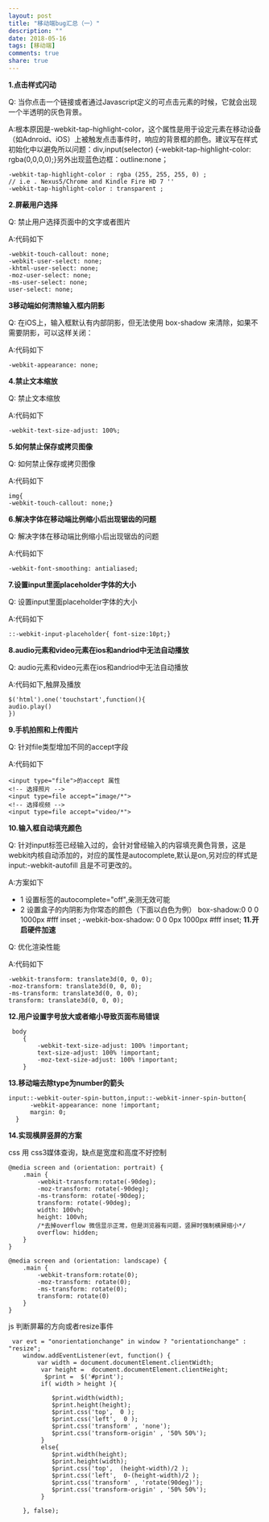 ```yaml
---
layout: post
title: "移动端bug汇总（一）"
description: ""
date: 2018-05-16
tags: [移动端]
comments: true
share: true
---
```


**1.点击样式闪动**

Q: 当你点击一个链接或者通过Javascript定义的可点击元素的时候，它就会出现一个半透明的灰色背景。

A:根本原因是-webkit-tap-highlight-color，这个属性是用于设定元素在移动设备（如Adnroid、iOS）上被触发点击事件时，响应的背景框的颜色。建议写在样式初始化中以避免所以问题：div,input(selector) {-webkit-tap-highlight-color: rgba(0,0,0,0);}另外出现蓝色边框：outline:none；

```
-webkit-tap-highlight-color : rgba (255, 255, 255, 0) ;
// i.e . Nexus5/Chrome and Kindle Fire HD 7 ''
-webkit-tap-highlight-color : transparent ; 

```

**2.屏蔽用户选择**

Q: 禁止用户选择页面中的文字或者图片

A:代码如下

    -webkit-touch-callout: none;
    -webkit-user-select: none;
    -khtml-user-select: none;
    -moz-user-select: none;
    -ms-user-select: none;
    user-select: none;
    
**3移动端如何清除输入框内阴影**

Q: 在iOS上，输入框默认有内部阴影，但无法使用 box-shadow 来清除，如果不需要阴影，可以这样关闭：

A:代码如下

    -webkit-appearance: none;

**4.禁止文本缩放**

Q: 禁止文本缩放

A:代码如下

    -webkit-text-size-adjust: 100%;

**5.如何禁止保存或拷贝图像**

Q: 如何禁止保存或拷贝图像

A:代码如下

    img{
    -webkit-touch-callout: none;}

**6.解决字体在移动端比例缩小后出现锯齿的问题**

Q: 解决字体在移动端比例缩小后出现锯齿的问题

A:代码如下

    -webkit-font-smoothing: antialiased;

**7.设置input里面placeholder字体的大小**

Q: 设置input里面placeholder字体的大小

A:代码如下

    ::-webkit-input-placeholder{ font-size:10pt;}

**8.audio元素和video元素在ios和andriod中无法自动播放**

Q: audio元素和video元素在ios和andriod中无法自动播放

A:代码如下,触屏及播放

    $('html').one('touchstart',function(){
    audio.play()
    })

**9.手机拍照和上传图片**

Q: 针对file类型增加不同的accept字段

A:代码如下

    <input type="file">的accept 属性
    <!-- 选择照片 -->
    <input type=file accept="image/*">
    <!-- 选择视频 -->
    <input type=file accept="video/*">

**10.输入框自动填充颜色**

Q: 针对input标签已经输入过的，会针对曾经输入的内容填充黄色背景，这是webkit内核自动添加的，对应的属性是autocomplete,默认是on,另对应的样式是input:-webkit-autofill 且是不可更改的。

A:方案如下
- 1 设置标签的autocomplete="off",亲测无效可能
- 2 设置盒子的内阴影为你常态的颜色（下面以白色为例）
 box-shadow:0 0  0 1000px  #fff inset ;
 -webkit-box-shadow: 0 0 0px 1000px #fff inset;
**11.开启硬件加速**

Q: 优化渲染性能

A:代码如下

    -webkit-transform: translate3d(0, 0, 0);
    -moz-transform: translate3d(0, 0, 0);
    -ms-transform: translate3d(0, 0, 0);
    transform: translate3d(0, 0, 0);

**12.用户设置字号放大或者缩小导致页面布局错误**

     body  
        {  
            -webkit-text-size-adjust: 100% !important;  
            text-size-adjust: 100% !important;  
            -moz-text-size-adjust: 100% !important;  
        } 

**13.移动端去除type为number的箭头**
 

    input::-webkit-outer-spin-button,input::-webkit-inner-spin-button{
          -webkit-appearance: none !important;
          margin: 0; 
      }

**14.实现横屏竖屏的方案**


css 用 css3媒体查询，缺点是宽度和高度不好控制

    @media screen and (orientation: portrait) {
        .main {
            -webkit-transform:rotate(-90deg);
            -moz-transform: rotate(-90deg);
            -ms-transform: rotate(-90deg);
            transform: rotate(-90deg);
            width: 100vh;
            height: 100vh;
            /*去掉overflow 微信显示正常，但是浏览器有问题，竖屏时强制横屏缩小*/
            overflow: hidden;
        }
    }
    
    @media screen and (orientation: landscape) {
        .main {
            -webkit-transform:rotate(0);
            -moz-transform: rotate(0);
            -ms-transform: rotate(0);
            transform: rotate(0)
        }
    }


js 判断屏幕的方向或者resize事件
	

     var evt = "onorientationchange" in window ? "orientationchange" : "resize";
        window.addEventListener(evt, function() {
            var width = document.documentElement.clientWidth;
             var height =  document.documentElement.clientHeight;
              $print =  $('#print');
             if( width > height ){
    
                $print.width(width);
                $print.height(height);
                $print.css('top',  0 );
                $print.css('left',  0 );
                $print.css('transform' , 'none');
                $print.css('transform-origin' , '50% 50%');
             }
             else{
                $print.width(height);
                $print.height(width);
                $print.css('top',  (height-width)/2 );
                $print.css('left',  0-(height-width)/2 );
                $print.css('transform' , 'rotate(90deg)');
                $print.css('transform-origin' , '50% 50%');
             }
    
        }, false);

